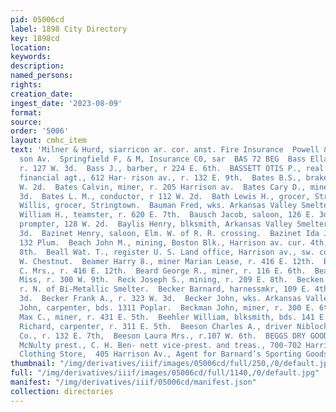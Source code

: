 ```yaml
---
pid: 05006cd
label: 1898 City Directory
key: 1898cd
location: 
keywords: 
description: 
named_persons: 
rights: 
creation_date: 
ingest_date: '2023-08-09'
format: 
source: 
order: '5006'
layout: cmhc_item
text: 'Milner & Hurd, siarricon ar. cor. anst. Fire Insurance  Powell & Smith, Agts,  514
  son Av.  Springfield F, & M, Insurance C0, sar  BAS 72 BEG  Bass Ella Mrs, col’d,
  r. 127 W. 3d.  Bass J., barber, r 224 E. 6th.  BASSETT OTIS P., real estate and
  financial agt., 612 Har- rison av., r. 132 E. 9th.  Bates B.S., brakeman, r. 112
  W. 2d.  Bates Calvin, miner, r. 205 Harrison av.  Bates Cary D., miner, r. 410 E.
  3d.  Bates L. M., conductor, r 112 W. 2d.  Bath Lewis H., grocer, Stringtown.  Bath
  Willis, grocer, Stringtown.  Bauman Fred, wks. Arkansas Valley Smelter.  Bauman
  William H., teamster, r. 620 E. 7th.  Bausch Jacob, saloon, 126 E. 3d,  Bayles David,
  prompter, 128 W. 2d.  Baylis Henry, blksmith, Arkansas Valley Smelter, r. 306 W.
  3d.  Bazinet Henry, saloon, Elm. W. of R. R. crossing.  Bazinet Ida J., miner, r.
  132 Plum.  Beach John M., mining, Boston Blk., Harrison av. cur. 4th, r. 114 W.
  8th.  Beall Wat. T., register U. S. Land office, Harrison av., sw. cor. 3d, r. 136
  W. Chestnut.  Beamer Harry 8., miner Marian Lease, r. 416 E. 12th.  Beamer Lizzie
  C. Mrs., r. 416 E. 12th.  Beard George R., miner, r. 116 E. 6th.  Beauman EK. L.
  Miss, r. 300 W. 9th.  Reck Joseph S., mining, r. 209 E. 8th.  Becken Peter, lab.,
  r. N. of Bi-Metallic Smelter.  Becker Barnard, harnessmkr, 109 E. 4th, r. 323 W.
  3d.  Becker Frank A., r. 323 W. 3d.  Becker John, wks. Arkansas Valley Smelter.  Beckman
  John, carpenter, bds. 1311 Poplar.  Beckman John, miner, r. 300 E. 6th.  Beckman
  Max C., miner, r. 431 E. 5th.  Beehler William, blksmith, bds. 141 E. 3d.  Beers
  Richard, carpenter, r. 311 E. 5th.  Beeson Charles A., driver Niblock & Tweed Mer.
  Co., r. 132 E. 7th,  Beeson Laura Mrs., r.107 W. 6th.  BEGGS DRY GOODS CO., James
  McNulty prest., C. H. Ben- nett vice-prest. and treas., 700-702 Harrison av.  Hayden’s
  Clothing Store,  405 Harrison Av., Agent for Barnard’s Sporting Goods          '
thumbnail: "/img/derivatives/iiif/images/05006cd/full/250,/0/default.jpg"
full: "/img/derivatives/iiif/images/05006cd/full/1140,/0/default.jpg"
manifest: "/img/derivatives/iiif/05006cd/manifest.json"
collection: directories
---
```

